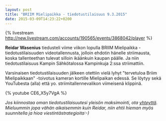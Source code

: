 ```yaml
---
layout: post
title: "BRIIM Mielipaikka - tiedotustilaisuus 9.3.2015"
date: 2015-03-09T14:23:22+0200
---
```


{% livestream http://new.livestream.com/accounts/190565/events/3868042/player %}<!--more-->

**Reidar Wasenius** tiedusteli viime viikon lopulla BRIIM Mielipaikka -tiedotustilaisuuden videotallennusta, jolloin ehdotin hänelle striimausta, koska tallenteethan tulevat silloin ikäänkuin kaupan päälle. Ja niin tiedotustilaisuus Kampin Sähkötalossa Kampinkuja 2:ssa striimattiin.

Varsinaisen tiedotustilaisuuden jälkeen otettiin vielä lyhyt "tervetuloa Briim Mielipaikkaan" -toivotus kameran kortille Mielipaikan edessä. Se löytyy sekä YouTubesta (alla) että yo. striimitallennevalikon viimeisenä klippinä.

{% youtube CE6_X5y7VgA %}

*Jos kiinnostaa oman tiedotustilaisuutesi yleisön maksimointi, ota [yhteyttä](http://www.infocrea.fi/yhteystiedot/). Mieluummin jopa vähän aikaisemmin kuin Reidar, niin ehtii hieman myös suunnitella ja hioa viestintästrategioita:-)*